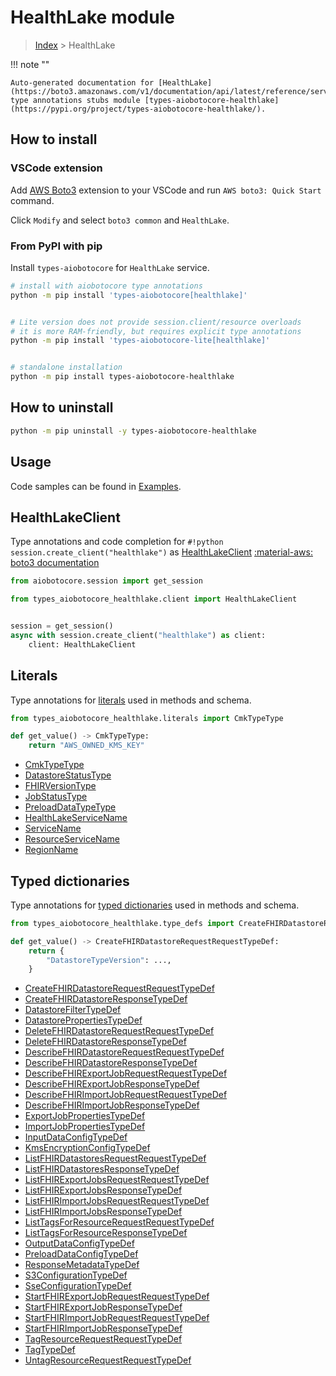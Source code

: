 # HealthLake module

> [Index](../README.md) > HealthLake


!!! note ""

    Auto-generated documentation for [HealthLake](https://boto3.amazonaws.com/v1/documentation/api/latest/reference/services/healthlake.html#HealthLake)
    type annotations stubs module [types-aiobotocore-healthlake](https://pypi.org/project/types-aiobotocore-healthlake/).

## How to install

### VSCode extension

Add [AWS Boto3](https://marketplace.visualstudio.com/items?itemName=Boto3typed.boto3-ide)
extension to your VSCode and run `AWS boto3: Quick Start` command.

Click `Modify` and select `boto3 common` and `HealthLake`.

### From PyPI with pip

Install `types-aiobotocore` for `HealthLake` service.

```bash
# install with aiobotocore type annotations
python -m pip install 'types-aiobotocore[healthlake]'


# Lite version does not provide session.client/resource overloads
# it is more RAM-friendly, but requires explicit type annotations
python -m pip install 'types-aiobotocore-lite[healthlake]'


# standalone installation
python -m pip install types-aiobotocore-healthlake
```



## How to uninstall

```bash
python -m pip uninstall -y types-aiobotocore-healthlake
```

## Usage

Code samples can be found in [Examples](./usage.md).

## HealthLakeClient

Type annotations and code completion for  `#!python session.create_client("healthlake")` as [HealthLakeClient](./client.md)
[:material-aws: boto3 documentation](https://boto3.amazonaws.com/v1/documentation/api/latest/reference/services/healthlake.html#HealthLake.Client)

```python title="Usage example"
from aiobotocore.session import get_session

from types_aiobotocore_healthlake.client import HealthLakeClient


session = get_session()
async with session.create_client("healthlake") as client:
    client: HealthLakeClient
```








## Literals

Type annotations for [literals](./literals.md) used in methods and schema.

```python title="Usage example"
from types_aiobotocore_healthlake.literals import CmkTypeType

def get_value() -> CmkTypeType:
    return "AWS_OWNED_KMS_KEY"
```

- [CmkTypeType](./literals.md#cmktypetype)
- [DatastoreStatusType](./literals.md#datastorestatustype)
- [FHIRVersionType](./literals.md#fhirversiontype)
- [JobStatusType](./literals.md#jobstatustype)
- [PreloadDataTypeType](./literals.md#preloaddatatypetype)
- [HealthLakeServiceName](./literals.md#healthlakeservicename)
- [ServiceName](./literals.md#servicename)
- [ResourceServiceName](./literals.md#resourceservicename)
- [RegionName](./literals.md#regionname)




## Typed dictionaries

Type annotations for [typed dictionaries](./type_defs.md) used in methods and schema.

```python title="Usage example"
from types_aiobotocore_healthlake.type_defs import CreateFHIRDatastoreRequestRequestTypeDef

def get_value() -> CreateFHIRDatastoreRequestRequestTypeDef:
    return {
        "DatastoreTypeVersion": ...,
    }
```

- [CreateFHIRDatastoreRequestRequestTypeDef](./type_defs.md#createfhirdatastorerequestrequesttypedef)
- [CreateFHIRDatastoreResponseTypeDef](./type_defs.md#createfhirdatastoreresponsetypedef)
- [DatastoreFilterTypeDef](./type_defs.md#datastorefiltertypedef)
- [DatastorePropertiesTypeDef](./type_defs.md#datastorepropertiestypedef)
- [DeleteFHIRDatastoreRequestRequestTypeDef](./type_defs.md#deletefhirdatastorerequestrequesttypedef)
- [DeleteFHIRDatastoreResponseTypeDef](./type_defs.md#deletefhirdatastoreresponsetypedef)
- [DescribeFHIRDatastoreRequestRequestTypeDef](./type_defs.md#describefhirdatastorerequestrequesttypedef)
- [DescribeFHIRDatastoreResponseTypeDef](./type_defs.md#describefhirdatastoreresponsetypedef)
- [DescribeFHIRExportJobRequestRequestTypeDef](./type_defs.md#describefhirexportjobrequestrequesttypedef)
- [DescribeFHIRExportJobResponseTypeDef](./type_defs.md#describefhirexportjobresponsetypedef)
- [DescribeFHIRImportJobRequestRequestTypeDef](./type_defs.md#describefhirimportjobrequestrequesttypedef)
- [DescribeFHIRImportJobResponseTypeDef](./type_defs.md#describefhirimportjobresponsetypedef)
- [ExportJobPropertiesTypeDef](./type_defs.md#exportjobpropertiestypedef)
- [ImportJobPropertiesTypeDef](./type_defs.md#importjobpropertiestypedef)
- [InputDataConfigTypeDef](./type_defs.md#inputdataconfigtypedef)
- [KmsEncryptionConfigTypeDef](./type_defs.md#kmsencryptionconfigtypedef)
- [ListFHIRDatastoresRequestRequestTypeDef](./type_defs.md#listfhirdatastoresrequestrequesttypedef)
- [ListFHIRDatastoresResponseTypeDef](./type_defs.md#listfhirdatastoresresponsetypedef)
- [ListFHIRExportJobsRequestRequestTypeDef](./type_defs.md#listfhirexportjobsrequestrequesttypedef)
- [ListFHIRExportJobsResponseTypeDef](./type_defs.md#listfhirexportjobsresponsetypedef)
- [ListFHIRImportJobsRequestRequestTypeDef](./type_defs.md#listfhirimportjobsrequestrequesttypedef)
- [ListFHIRImportJobsResponseTypeDef](./type_defs.md#listfhirimportjobsresponsetypedef)
- [ListTagsForResourceRequestRequestTypeDef](./type_defs.md#listtagsforresourcerequestrequesttypedef)
- [ListTagsForResourceResponseTypeDef](./type_defs.md#listtagsforresourceresponsetypedef)
- [OutputDataConfigTypeDef](./type_defs.md#outputdataconfigtypedef)
- [PreloadDataConfigTypeDef](./type_defs.md#preloaddataconfigtypedef)
- [ResponseMetadataTypeDef](./type_defs.md#responsemetadatatypedef)
- [S3ConfigurationTypeDef](./type_defs.md#s3configurationtypedef)
- [SseConfigurationTypeDef](./type_defs.md#sseconfigurationtypedef)
- [StartFHIRExportJobRequestRequestTypeDef](./type_defs.md#startfhirexportjobrequestrequesttypedef)
- [StartFHIRExportJobResponseTypeDef](./type_defs.md#startfhirexportjobresponsetypedef)
- [StartFHIRImportJobRequestRequestTypeDef](./type_defs.md#startfhirimportjobrequestrequesttypedef)
- [StartFHIRImportJobResponseTypeDef](./type_defs.md#startfhirimportjobresponsetypedef)
- [TagResourceRequestRequestTypeDef](./type_defs.md#tagresourcerequestrequesttypedef)
- [TagTypeDef](./type_defs.md#tagtypedef)
- [UntagResourceRequestRequestTypeDef](./type_defs.md#untagresourcerequestrequesttypedef)

